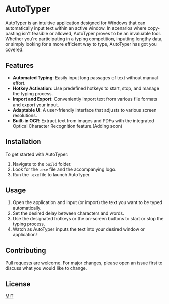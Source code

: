 # AutoTyper

AutoTyper is an intuitive application designed for Windows that can automatically input text within an active window. In scenarios where copy-pasting isn't feasible or allowed, AutoTyper proves to be an invaluable tool. Whether you're participating in a typing competition, inputting lengthy data, or simply looking for a more efficient way to type, AutoTyper has got you covered.

## Features

- **Automated Typing**: Easily input long passages of text without manual effort.
- **Hotkey Activation**: Use predefined hotkeys to start, stop, and manage the typing process.
- **Import and Export**: Conveniently import text from various file formats and export your input.
- **Adaptable UI**: A user-friendly interface that adjusts to various screen resolutions.
- **Built-in OCR**: Extract text from images and PDFs with the integrated Optical Character Recognition feature.(Adding soon)

## Installation

To get started with AutoTyper:

1. Navigate to the `build` folder.
2. Look for the `.exe` file and the accompanying logo.
3. Run the `.exe` file to launch AutoTyper.

## Usage

1. Open the application and input (or import) the text you want to be typed automatically.
2. Set the desired delay between characters and words.
3. Use the designated hotkeys or the on-screen buttons to start or stop the typing process.
4. Watch as AutoTyper inputs the text into your desired window or application!

## Contributing

Pull requests are welcome. For major changes, please open an issue first to discuss what you would like to change.

## License

[MIT](https://choosealicense.com/licenses/mit/)

